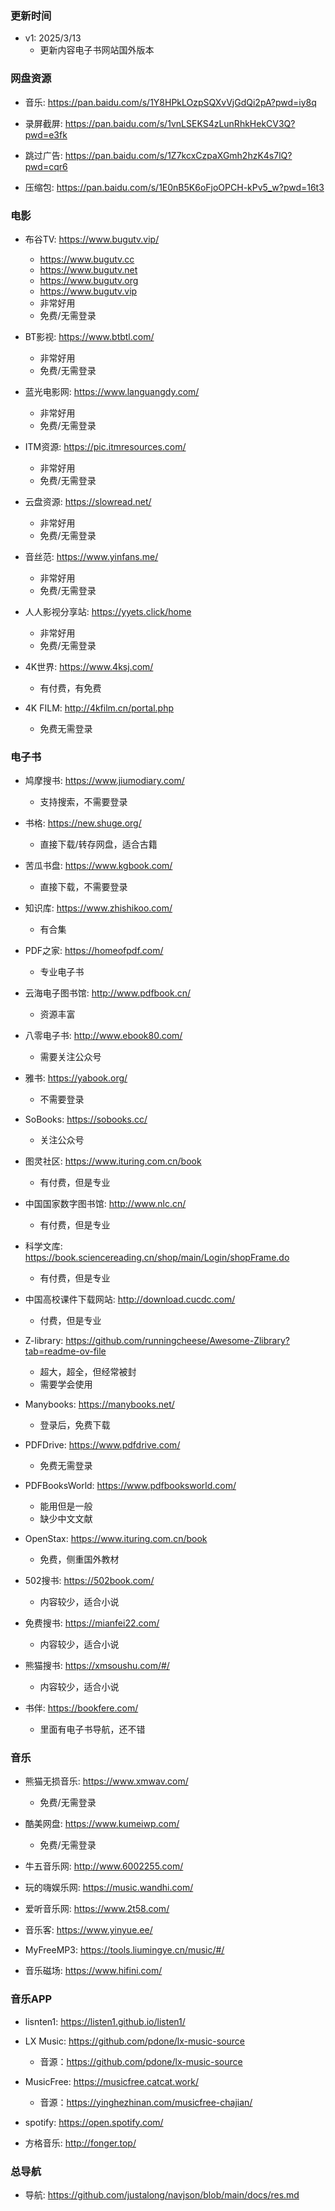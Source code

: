 ### 更新时间


 - v1: 2025/3/13
     - 更新内容电子书网站国外版本
    

### 网盘资源


 - 音乐: https://pan.baidu.com/s/1Y8HPkLOzpSQXvVjGdQi2pA?pwd=iy8q


 - 录屏截屏: https://pan.baidu.com/s/1vnLSEKS4zLunRhkHekCV3Q?pwd=e3fk


 - 跳过广告: https://pan.baidu.com/s/1Z7kcxCzpaXGmh2hzK4s7lQ?pwd=cqr6


 - 压缩包: https://pan.baidu.com/s/1E0nB5K6oFjoOPCH-kPv5_w?pwd=16t3

### 电影


 - 布谷TV: https://www.bugutv.vip/
     - https://www.bugutv.cc
     - https://www.bugutv.net
     - https://www.bugutv.org
     - https://www.bugutv.vip
     - 非常好用
     - 免费/无需登录
    


 - BT影视: https://www.btbtl.com/
     - 非常好用
     - 免费/无需登录
    


 - 蓝光电影网: https://www.languangdy.com/
     - 非常好用
     - 免费/无需登录
    


 - ITM资源: https://pic.itmresources.com/
     - 非常好用
     - 免费/无需登录
    


 - 云盘资源: https://slowread.net/
     - 非常好用
     - 免费/无需登录
    


 - 音丝范: https://www.yinfans.me/
     - 非常好用
     - 免费/无需登录
    


 - 人人影视分享站: https://yyets.click/home
     - 非常好用
     - 免费/无需登录
    


 - 4K世界: https://www.4ksj.com/
     - 有付费，有免费
    


 - 4K FILM: http://4kfilm.cn/portal.php
     - 免费无需登录
    

### 电子书


 - 鸠摩搜书: https://www.jiumodiary.com/
     - 支持搜索，不需要登录
    


 - 书格: https://new.shuge.org/
     - 直接下载/转存网盘，适合古籍
    


 - 苦瓜书盘: https://www.kgbook.com/
     - 直接下载，不需要登录
    


 - 知识库: https://www.zhishikoo.com/
     - 有合集
    


 - PDF之家: https://homeofpdf.com/
     - 专业电子书
    


 - 云海电子图书馆: http://www.pdfbook.cn/
     - 资源丰富
    


 - 八零电子书: http://www.ebook80.com/
     - 需要关注公众号
    


 - 雅书: https://yabook.org/
     - 不需要登录
    


 - SoBooks: https://sobooks.cc/
     - 关注公众号
    


 - 图灵社区: https://www.ituring.com.cn/book
     - 有付费，但是专业
    


 - 中国国家数字图书馆: http://www.nlc.cn/
     - 有付费，但是专业
    


 - 科学文库: https://book.sciencereading.cn/shop/main/Login/shopFrame.do
     - 有付费，但是专业
    


 - 中国高校课件下载网站: http://download.cucdc.com/
     - 付费，但是专业
    


 - Z-library: https://github.com/runningcheese/Awesome-Zlibrary?tab=readme-ov-file
     - 超大，超全，但经常被封
     - 需要学会使用
    


 - Manybooks: https://manybooks.net/
     - 登录后，免费下载
    


 - PDFDrive: https://www.pdfdrive.com/
     - 免费无需登录
    


 - PDFBooksWorld: https://www.pdfbooksworld.com/
     - 能用但是一般
     - 缺少中文文献
    


 - OpenStax: https://www.ituring.com.cn/book
     - 免费，侧重国外教材
    


 - 502搜书: https://502book.com/
     - 内容较少，适合小说
    


 - 免费搜书: https://mianfei22.com/
     - 内容较少，适合小说
    


 - 熊猫搜书: https://xmsoushu.com/#/
     - 内容较少，适合小说
    


 - 书伴: https://bookfere.com/
     - 里面有电子书导航，还不错
    

### 音乐


 - 熊猫无损音乐: https://www.xmwav.com/
     - 免费/无需登录
    


 - 酷美网盘: https://www.kumeiwp.com/
     - 免费/无需登录
    


 - 牛五音乐网: http://www.6002255.com/
    


 - 玩的嗨娱乐网: https://music.wandhi.com/
    


 - 爱听音乐网: https://www.2t58.com/
    


 - 音乐客: https://www.yinyue.ee/
    


 - MyFreeMP3: https://tools.liumingye.cn/music/#/
    


 - 音乐磁场: https://www.hifini.com/
    

### 音乐APP


 - lisnten1: https://listen1.github.io/listen1/
    


 - LX Music: https://github.com/pdone/lx-music-source
     - 音源：https://github.com/pdone/lx-music-source
    


 - MusicFree: https://musicfree.catcat.work/
     - 音源：https://yinghezhinan.com/musicfree-chajian/
    


 - spotify: https://open.spotify.com/
    


 - 方格音乐: http://fonger.top/
    

### 总导航


 - 导航: https://github.com/justalong/navjson/blob/main/docs/res.md
    
